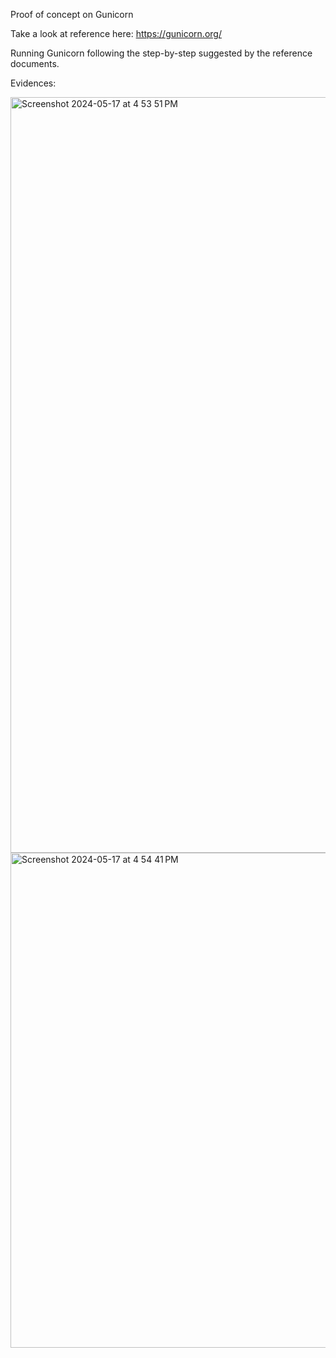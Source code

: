 Proof of concept on Gunicorn

Take a look at reference here: https://gunicorn.org/

Running Gunicorn following the step-by-step suggested by the reference documents.

Evidences:

<img width="1209" alt="Screenshot 2024-05-17 at 4 53 51 PM" src="https://github.com/cataru25/gunicorn-poc/assets/63120877/7d679ddc-e527-4651-910c-42b9f7dd90a3">
<img width="792" alt="Screenshot 2024-05-17 at 4 54 41 PM" src="https://github.com/cataru25/gunicorn-poc/assets/63120877/86b07782-1a2e-423b-aa60-e1f2a589004a">
